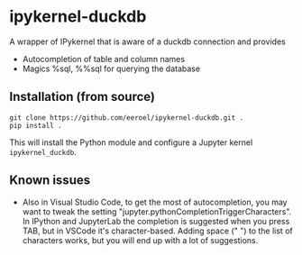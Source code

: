 # ipykernel-duckdb

A wrapper of IPykernel that is aware of a duckdb connection and provides
* Autocompletion of table and column names
* Magics %sql, %%sql for querying the database

## Installation (from source)
```
git clone https://github.com/eeroel/ipykernel-duckdb.git .
pip install .
```
This will install the Python module and configure a Jupyter kernel `ipykernel_duckdb`.

## Known issues
* Also in Visual Studio Code, to get the most of autocompletion, you may want to tweak the setting "jupyter.pythonCompletionTriggerCharacters".
In IPython and JupyterLab the completion is suggested when you press TAB, but in VSCode it's character-based. Adding space (" ") to the list of characters works,
but you will end up with a lot of suggestions.
